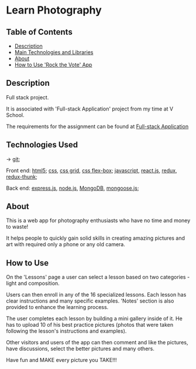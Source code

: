 # Learn Photography

## Table of Contents

- [Description](#description)
- [Main Technologies and Libraries](#technologies-used)
- [About](#about)
- [How to Use 'Rock the Vote' App](#how-to-use)










## Description

Full stack project.

It is associated with 'Full-stack Application' project from my time at V School.

The requirements for the assignment can be found at [Full-stack Application](https://coursework.vschool.io/first-full-stack-application/)





## Technologies Used

-> [git](https://git-scm.com/doc);

Front end: [html5](https://www.w3.org/html/); [css](https://www.w3.org/Style/CSS/), [css grid](https://www.w3.org/TR/css-grid/), [css flex-box](https://www.w3.org/TR/css-flexbox/); [javascript](https://www.javascript.com/), [react.js](https://reactjs.org/), [redux](https://redux.js.org/), [redux-thunk](https://github.com/gaearon/redux-thunk);

Back end: [express.js](https://expressjs.com/), [node.js](https://nodejs.org/en/), [MongoDB](https://www.mongodb.com/), [mongoose.js](http://mongoosejs.com/);





## About

This is a web app for photography enthusiasts who have no time and money to waste!

It helps people to quickly gain solid skills in creating amazing pictures and art with required only a phone or any old camera.


## How to Use

On the 'Lessons' page a user can select a lesson based on two categories - light and composition.

Users can then enroll in any of the 16 specialized lessons. Each lesson has clear instructions and many specific examples. 'Notes' section is also provided to enhance the learning process.

The user completes each lesson by building a mini gallery inside of it. He has to upload 10 of his best practice pictures (photos that were taken following the lesson's instructions and examples).

Other visitors and users of the app can then comment and like the pictures, have discussions, select the better pictures and many others.

Have fun and MAKE every picture you TAKE!!!
